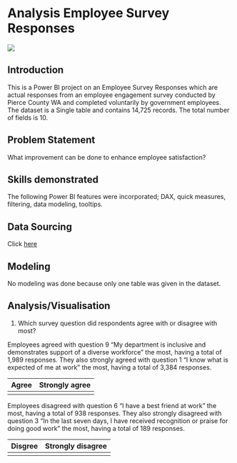 # Analysis Employee Survey Responses

![](employee_pic/jpg)

## Introduction

This is a Power BI project on an Employee Survey Responses which are actual responses from an employee engagement survey conducted by Pierce County WA and completed voluntarily by government employees. The dataset is a Single table and contains 14,725 records. The total number of fields is 10.

## Problem Statement

What improvement can be done to enhance employee satisfaction?

## Skills demonstrated

The following Power BI features were incorporated;
DAX, quick measures, filtering, data modeling, tooltips.

## Data Sourcing

Click [here](https://docs.google.com/spreadsheets/d/1nbhfp2ModgqDAPveYQG9CknRw2PYJQxbOTs3xSKOB8E/edit#gid=61186505)

## Modeling

No modeling was done because only one table was given in the dataset.

## Analysis/Visualisation

1. Which survey question did respondents agree with or disagree with most?

Employees agreed with question 9 “My department is inclusive and demonstrates support of a diverse workforce” the most, having a total of 1,989 responses. They also strongly agreed with question 1 “I know what is expected of me at work” the most, having a total of 3,384 responses.

Agree     |     Strongly agree
----------|-------------
![]()|![]()

Employees disagreed with question 6 “I have a best friend at work” the most, having a total of 938 responses. They also strongly disagreed with question 3 “In the last seven days, I have received recognition or praise for doing good work” the most, having a total of 189 responses.

Disgree     |     Strongly disagree
----------|-------------
![]()|![]()

